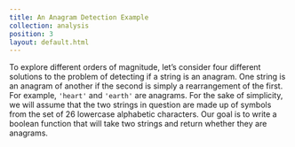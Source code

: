 ```yaml
---
title: An Anagram Detection Example
collection: analysis
position: 3
layout: default.html
---
```


To explore different orders of magnitude, let’s consider four different
solutions to the problem of detecting if a string is an anagram. One
string is an anagram of another if the second is simply a rearrangement
of the first. For example, `'heart'` and `'earth'` are anagrams. For the
sake of simplicity, we will assume that the two strings in question are
made up of symbols from the set of 26 lowercase alphabetic characters.
Our goal is to write a boolean function that will take two strings and
return whether they are anagrams.

<!-- language python -->
<!-- literate analysis/anagrams.py -->
<!-- /language -->

<!-- language javascript -->
<!-- literate analysis/anagrams.js -->
<!-- /language -->
